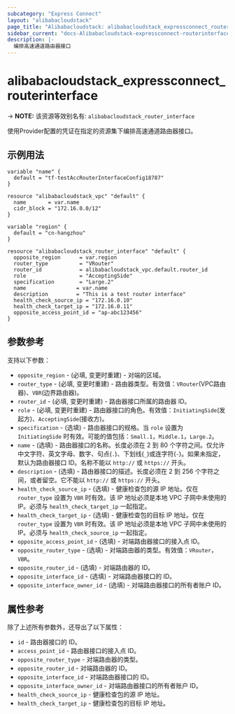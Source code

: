 ```yaml
---
subcategory: "Express Connect"
layout: "alibabacloudstack"
page_title: "Alibabacloudstack: alibabacloudstack_expressconnect_routerinterface"
sidebar_current: "docs-Alibabacloudstack-expressconnect-routerinterface"
description: |- 
  编排高速通道路由器接口
---
```


# alibabacloudstack_expressconnect_routerinterface
-> **NOTE:** 该资源等效别名有: `alibabacloudstack_router_interface`

使用Provider配置的凭证在指定的资源集下编排高速通道路由器接口。

## 示例用法

```hcl
variable "name" {
  default = "tf-testAccRouterInterfaceConfig18787"
}

resource "alibabacloudstack_vpc" "default" {
  name       = var.name
  cidr_block = "172.16.0.0/12"
}

variable "region" {
  default = "cn-hangzhou"
}

resource "alibabacloudstack_router_interface" "default" {
  opposite_region      = var.region
  router_type          = "VRouter"
  router_id            = alibabacloudstack_vpc.default.router_id
  role                 = "AcceptingSide"
  specification        = "Large.2"
  name                = var.name
  description         = "This is a test router interface"
  health_check_source_ip = "172.16.0.10"
  health_check_target_ip = "172.16.0.11"
  opposite_access_point_id = "ap-abc123456"
}
```

## 参数参考

支持以下参数：

* `opposite_region` - (必填, 变更时重建) - 对端的区域。
* `router_type` - (必填, 变更时重建) - 路由器类型。有效值：`VRouter`(VPC路由器)、`VBR`(边界路由器)。
* `router_id` - (必填, 变更时重建) - 路由器接口所属的路由器 ID。
* `role` - (必填, 变更时重建) - 路由器接口的角色。有效值：`InitiatingSide`(发起方)、`AcceptingSide`(接收方)。
* `specification` - (选填) - 路由器接口的规格。当 `role` 设置为 `InitiatingSide` 时有效。可能的值包括：`Small.1`，`Middle.1`，`Large.2`。
* `name` - (选填) - 路由器接口的名称。长度必须在 2 到 80 个字符之间。仅允许中文字符、英文字母、数字、句点(`.`)、下划线(`_`)或连字符(`-`)。如果未指定，默认为路由器接口 ID。名称不能以 `http://` 或 `https://` 开头。
* `description` - (选填) - 路由器接口的描述。长度必须在 2 到 256 个字符之间，或者留空。它不能以 `http://` 或 `https://` 开头。
* `health_check_source_ip` - (选填) - 健康检查包的源 IP 地址。仅在 `router_type` 设置为 `VBR` 时有效。该 IP 地址必须是本地 VPC 子网中未使用的 IP。必须与 `health_check_target_ip` 一起指定。
* `health_check_target_ip` - (选填) - 健康检查包的目标 IP 地址。仅在 `router_type` 设置为 `VBR` 时有效。该 IP 地址必须是本地 VPC 子网中未使用的 IP。必须与 `health_check_source_ip` 一起指定。
* `opposite_access_point_id` - (选填) - 对端路由器接口的接入点 ID。
* `opposite_router_type` - (选填) - 对端路由器的类型。有效值：`VRouter`，`VBR`。
* `opposite_router_id` - (选填) - 对端路由器的 ID。
* `opposite_interface_id` - (选填) - 对端路由器接口的 ID。
* `opposite_interface_owner_id` - (选填) - 对端路由器接口的所有者账户 ID。

## 属性参考

除了上述所有参数外，还导出了以下属性：

* `id` - 路由器接口的 ID。
* `access_point_id` - 路由器接口的接入点 ID。
* `opposite_router_type` - 对端路由器的类型。
* `opposite_router_id` - 对端路由器的 ID。
* `opposite_interface_id` - 对端路由器接口的 ID。
* `opposite_interface_owner_id` - 对端路由器接口的所有者账户 ID。
* `health_check_source_ip` - 健康检查包的源 IP 地址。
* `health_check_target_ip` - 健康检查包的目标 IP 地址。